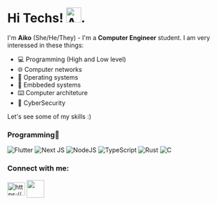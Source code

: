 # Hi Techs! <img width="34" alt="Arch Linux" src="https://skillicons.dev/icons?i=arch"/>.
I'm <strong>Aiko</strong> (She/He/They) - I'm a <strong>Computer Engineer</strong> student. I am very interessed in these things: 
 - 💻 Programming (High and Low level)
 - 🌐 Computer networks 
 - 📱 Operating systems
 - 🤖 Embbeded systems
 - ⌨️ Computer architeture
 - 🔐 CyberSecurity 

Let's see some of my skills :)

### Programming📱
![Flutter](https://img.shields.io/badge/Flutter-%2302569B.svg?style=for-the-badge&logo=Flutter&logoColor=white)
![Next JS](https://img.shields.io/badge/Next-black?style=for-the-badge&logo=next.js&logoColor=white)
![NodeJS](https://img.shields.io/badge/node.js-6DA55F?style=for-the-badge&logo=node.js&logoColor=white)
![TypeScript](https://img.shields.io/badge/typescript-%23007ACC.svg?style=for-the-badge&logo=typescript&logoColor=white)
![Rust](https://img.shields.io/badge/rust-%23000000.svg?style=for-the-badge&logo=rust&logoColor=white)
![C](https://img.shields.io/badge/c-%2300599C.svg?style=for-the-badge&logo=c&logoColor=white)

### Connect with me:
<a href="https://linkedin.com/in/vaiko-dev" target="blank"><img align="center" src="https://raw.githubusercontent.com/rahuldkjain/github-profile-readme-generator/master/src/images/icons/Social/linked-in-alt.svg" alt="https://br.linkedin.com/in/aiko-dev" height="30" width="40" /></a>
<a href="https://roadmap.sh/u/aikosys" target="blank"><img align="center" src="https://avatars.githubusercontent.com/u/120650344?s=200&v=4" height="40" width="40" /></a>




